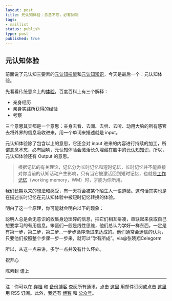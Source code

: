 ```yaml
--- 
layout: post
title: 元认知体验：念念不忘，必有回响
tags: 
- maillist
status: publish
type: post
published: true
---
```


## 元认知体验

前面说了元认知三要素的[元认知技能](http://mesule.com/2016/02/skill-concept)和[元认知知识](http://tinyletter.com/CnFeat/letters/message-1)，今天是最后一个：元认知体验。

先看看传统意义上的[体验](http://baike.baidu.com/subview/9032/17715018.htm)，百度百科上有三个解释：

- 亲身经历
- 亲身实践所获得的经验
- 考察

三个意思其实都是一个意思：亲身去看、去闻、去尝、去听、动用大脑的所有感官去将外界的信息吸收进来，用一个单词来描述就是 input。

元认知体验除了包含以上的意思，它还会对 input 进来的内容进行持续的加工，所谓念念不忘，必有回响，元认知体验会激活长久埋藏在脑中的[元认知知识](http://tinyletter.com/CnFeat/letters/message-1)，所以，元认知体验还有 Output 的意思。

>根据记忆的有关理论，记忆分为长时记忆和短时记忆，长时记忆并不能直接对你当前的认知活动产生影响，只有当它被激活回到短时记忆，也就是[工作记忆](http://wiki.mbalib.com/wiki/%E5%B7%A5%E4%BD%9C%E8%AE%B0%E5%BF%86)（working memory，WM）时，才能为你所用。

我们长期以来的想法和感受，有一天将会被某个陌生人一语道破。这句话其实也是在描述长时记忆在元认知体验中被短时记忆转换的体验。

明白了这一个原理，你可能就会明白以下的现象：

聪明人总是会无意识的收集身边琐碎的信息，把它们相互拼凑，串联起来获取自己想要学习的有用信息。笨蛋们一般是线性思维，他们总认为学好一样东西，一定是有第一步，第二步，第三步...一步步循序渐进来达成的。他们通常会迷信的认为，只要他们按照整个步骤一步一步来，就可以“学有所成”。via@张晓翔Celegorm

所以，从这一点来讲，多学一点并没有什么坏处。

祝开心

陈素封 谨上


----

注：你可以在 [存档](http://tinyletter.com/cnfeat/archive) 和 [备份博客](mesule.com) 查阅所有通讯，点击 [这里](http://tinyletter.com/cnfeat) 用邮件订阅或点击  [这里](http://mesule.com/feed/) 用 RSS 订阅。此外，我还有 [博客](cnfeat.com) 和 [公众号](http://t.cn/RGaif2N)。










